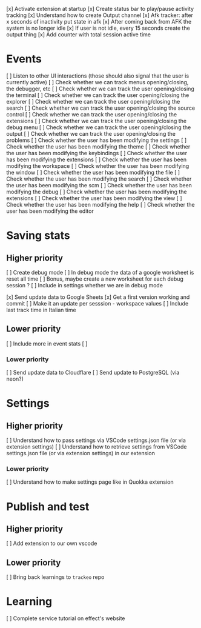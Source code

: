 [x] Activate extension at startup
[x] Create status bar to play/pause activity tracking
[x] Understand how to create Output channel
[x] Afk tracker: after x seconds of inactivity put state in afk
[x] After coming back from AFK the system is no longer idle
[x] If user is not idle, every 15 seconds create the output thing
[x] Add counter with total session active time

# Events

[ ] Listen to other UI interactions (those should also signal that the user is currently active)
    [ ] Check whether we can track menus opening/closing, the debugger, etc
        [ ] Check whether we can track the user opening/closing the terminal
        [ ] Check whether we can track the user opening/closing the explorer
        [ ] Check whether we can track the user opening/closing the search
        [ ] Check whether we can track the user opening/closing the source control
        [ ] Check whether we can track the user opening/closing the extensions
        [ ] Check whether we can track the user opening/closing the debug menu
        [ ] Check whether we can track the user opening/closing the output
        [ ] Check whether we can track the user opening/closing the problems
        [ ] Check whether the user has been modifying the settings
        [ ] Check whether the user has been modifying the theme
        [ ] Check whether the user has been modifying the keybindings
        [ ] Check whether the user has been modifying the extensions
        [ ] Check whether the user has been modifying the workspace
        [ ] Check whether the user has been modifying the window
        [ ] Check whether the user has been modifying the file
        [ ] Check whether the user has been modifying the search
        [ ] Check whether the user has been modifying the scm
        [ ] Check whether the user has been modifying the debug
        [ ] Check whether the user has been modifying the extensions
        [ ] Check whether the user has been modifying the view
        [ ] Check whether the user has been modifying the help
        [ ] Check whether the user has been modifying the editor

# Saving stats

## Higher priority

[ ] Create debug mode
    [ ] In debug mode the data of a google worksheet is reset all time
    [ ] Bonus, maybe create a new worksheet for each debug session ?
    [ ] Include in settings whether we are in debug mode

[x] Send update data to Google Sheets
    [x] Get a first version working and commit
    [ ] Make it an update per sesssion - workspace values
    [ ] Include last track time in Italian time

## Lower priority
[ ] Include more in event stats
    [ ] 

### Lower priority

[ ] Send update data to Cloudflare
[ ] Send update to PostgreSQL (via neon?)

# Settings

## Higher priority

[ ] Understand how to pass settings via VSCode settings.json file (or via extension settings)
[ ] Understand how to retrieve settings from VSCode settings.json file (or via extension settings) in our extension

### Lower priority

[ ] Understand how to make settings page like in Quokka extension

# Publish and test

## Higher priority
[ ] Add extension to our own vscode

## Lower priority
[ ] Bring back learnings to `trackeo` repo
<!-- [ ] Check stuff about sessionid (? Unclear) -->

# Learning

[ ] Complete service tutorial on effect's website